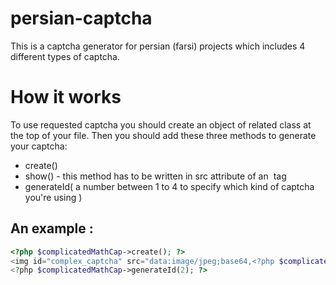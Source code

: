 # persian-captcha
This is a captcha generator for persian (farsi) projects which includes 4 different types of captcha.
# How it works
To use requested captcha you should create an object of related class at the top of your file.
Then you should add these three methods to generate your captcha:
+ create()
+ show() - this method has to be written in src attribute of an <img> tag
+ generateId( a number between 1 to 4 to specify which kind of captcha you're using )
## An example :
```php
<?php $complicatedMathCap->create(); ?>
<img id="complex_captcha" src="data:image/jpeg;base64,<?php $complicatedMathCap->show(); ?>" alt="captcha">
<?php $complicatedMathCap->generateId(2); ?>
```
